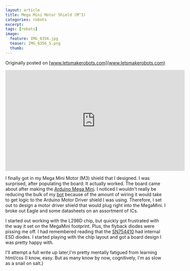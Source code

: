```yaml
---
layout: article
title: Mega Mini Motor Shield (M^3)
categories: robots
excerpt:
tags: [robots]
image:
  feature: IMG_0356.jpg
  teaser: IMG_0356_5.png
  thumb:
---
```

Originally posted on [www.letsmakerobots.com](www.letsmakerobots.com)


<div class="flex-video">
  <iframe width="560" height="315" src="https://www.youtube.com/embed/Ny9dN20BRA4" frameborder="0" allowfullscreen></iframe>
</div>

I finally got in my Mega Mini Motor (M3) shield that I designed.  I was surprised, after populating the board: It actually worked.  The board came about after making the [Arduino Mega Mini](http://letsmakerobots.com/node/36273).  I noticed I wouldn't really be reducing the bulk of my [bot](http://letsmakerobots.com/node/35922) because of the amount of wiring it would take to get logic to the Arduino Motor Driver shield I was using.  Therefore, I set out to design a motor driver shield that would plug right into the MegaMini.  I broke out Eagle and some datasheets on an assortment of ICs.

I started out working with the L298D chip, but quickly got frustrated with the way it set on the MegaMini footprint.  Plus, the flyback diodes were pissing me off.  I had remembered reading that the [SN754410](http://www.ti.com/lit/ds/symlink/sn754410.pdf) had internal ESD diodes.  I started playing with the chip layout and got a board design I was pretty happy with.  

I'll attempt a full write up later;I'm pretty mentally fatigued from learning html/css (I know, easy.  But as many know by now, cognitively, I'm as slow as a snail on salt.)
